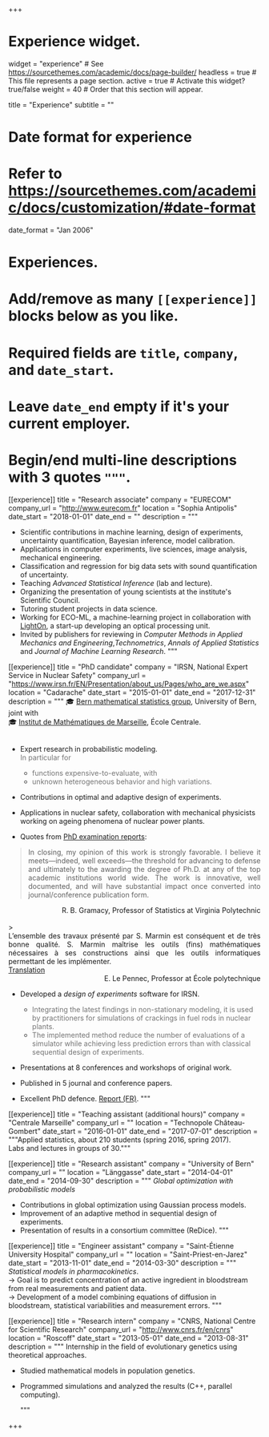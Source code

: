 +++
# Experience widget.
widget = "experience"  # See https://sourcethemes.com/academic/docs/page-builder/
headless = true  # This file represents a page section.
active = true  # Activate this widget? true/false
weight = 40  # Order that this section will appear.

title = "Experience"
subtitle = ""

# Date format for experience
#   Refer to https://sourcethemes.com/academic/docs/customization/#date-format
date_format = "Jan 2006"

# Experiences.
#   Add/remove as many `[[experience]]` blocks below as you like.
#   Required fields are `title`, `company`, and `date_start`.
#   Leave `date_end` empty if it's your current employer.
#   Begin/end multi-line descriptions with 3 quotes `"""`.
[[experience]]
  title = "Research associate"
  company = "EURECOM"
  company_url = "http://www.eurecom.fr"
  location = "Sophia Antipolis"
  date_start = "2018-01-01"
  date_end = ""
  description = """
  * Scientific contributions in machine learning, design of experiments, uncertainty quantification, Bayesian inference, model calibration.
  * Applications in computer experiments, live sciences, image analysis, mechanical engineering.
  * Classification and regression for big data sets with sound quantification of uncertainty.
  * Teaching *Advanced Statistical Inference* (lab and lecture).
  * Organizing the presentation of young scientists at the institute's Scientific Council.
  * Tutoring student projects in data science.
  * Working for ECO-ML, a machine-learning project in collaboration with [LightOn](https://www.lighton.ai/), a start-up developing an optical processing unit.
  * Invited by publishers for reviewing in *Computer Methods in Applied Mechanics and Engineering*,*Technometrics*, *Annals of Applied Statistics* and *Journal of Machine Learning Research*.
  """




[[experience]]
  title = "PhD candidate"
  company = "IRSN, National Expert Service in Nuclear Safety"
  company_url = "https://www.irsn.fr/EN/Presentation/about_us/Pages/who_are_we.aspx"
  location = "Cadarache"
  date_start = "2015-01-01"
  date_end = "2017-12-31"
  description = """
  🎓 [Bern mathematical statistics group](https://www.imsv.unibe.ch/index_eng.html), University of Bern, joint with</br> 🎓 [Institut de Mathématiques de Marseille](https://www.i2m.univ-amu.fr/), École Centrale.
</br></br>

  * Expert research in probabilistic modeling.</br> <span style="color:rgba(0, 0, 0, 0.54)">In particular for

    + <span style="color:rgba(0, 0, 0, 0.54)">functions expensive-to-evaluate, with</span>
    + <span style="color:rgba(0, 0, 0, 0.54)">unknown heterogeneous behavior and high variations.</span>
  * Contributions in optimal and adaptive design of experiments.
  * Applications in nuclear safety, collaboration with mechanical physicists working on ageing phenomena of nuclear power plants.
  * Quotes from <a href="/documents/manuscript_reports.pdf" target="_blank">PhD examination reports</a>:

> <div style="text-align: justify">In closing, my opinion of this work is strongly favorable. I believe it meets—indeed, well exceeds—the threshold for advancing to defense and ultimately to the awarding the degree of Ph.D. at any of the top academic institutions world wide. The work is innovative, well documented, and will have substantial impact once converted into journal/conference publication form.</div>
<div style="text-align: right">R. B. Gramacy, Professor of Statistics at Virginia Polytechnic </div>
</br>
> <div style="text-align: justify">L’ensemble des travaux présenté par S. Marmin est conséquent et de très
bonne qualité. S. Marmin maı̂trise les outils (fins) mathématiques nécessaires à
ses constructions ainsi que les outils informatiques permettant de les implémenter. </div><a href="/documents/report_extract_trans.txt" target="_blank">Translation</a>
<div style="text-align: right">E. Le Pennec, Professor at École polytechnique</div>



  * Developed a *design of experiments* software for IRSN.
    + <span style="color:rgba(0, 0, 0, 0.54)">Integrating the latest findings in non-stationary modeling, it is used by practitioners for simulations of crackings in fuel rods in nuclear plants.</span>
    + <span style="color:rgba(0, 0, 0, 0.54)">The implemented method reduce the number of evaluations of a simulator while achieving less prediction errors than with classical sequential design of experiments.</span>

  * Presentations at 8 conferences and workshops of original work.
  * Published in 5 journal and conference papers.
  * Excellent PhD defence. <a href="documents/defence_report.pdf" target="_blank">Report (FR)</a>.
   """


[[experience]]
  title = "Teaching assistant (additional hours)"
  company = "Centrale Marseille"
  company_url = ""
  location = "Technopole Château-Gombert"
  date_start = "2016-01-01"
  date_end = "2017-07-01"
  description = """Applied statistics,  about 210 students (spring 2016, spring 2017).
  </br>
  Labs and lectures in groups of 30."""

[[experience]]
  title = "Research assistant"
  company = "University of Bern"
  company_url = ""
  location = "Länggasse"
  date_start = "2014-04-01"
  date_end = "2014-09-30"
  description = """
  *Global optimization with probabilistic models*

* Contributions in global optimization using Gaussian process models.
* Improvement of an adaptive method in sequential design of experiments.
* Presentation of results in a consortium committee (ReDice).
  """

[[experience]]
  title = "Engineer assistant"
  company = "Saint-Étienne University Hospital"
  company_url = ""
  location = "Saint-Priest-en-Jarez"
  date_start = "2013-11-01"
  date_end = "2014-03-30"
  description = """
  *Statistical models in pharmacokinetics*.</br>
  &rightarrow; Goal is to predict concentration of an active ingredient in bloodstream from real measurements and patient data.</br>
  &rightarrow; Development of a model combining equations of diffusion in bloodstream, statistical variabilities and measurement errors.
  """


[[experience]]
  title = "Research intern"
  company = "CNRS, National Centre for Scientific Research"
  company_url = "http://www.cnrs.fr/en/cnrs"
  location = "Roscoff"
  date_start = "2013-05-01"
  date_end = "2013-08-31"
  description = """
  Internship in the field of evolutionary genetics using theoretical approaches.

* Studied mathematical models in population genetics.
* Programmed simulations and analyzed the results (C++, parallel computing).

  """

+++
